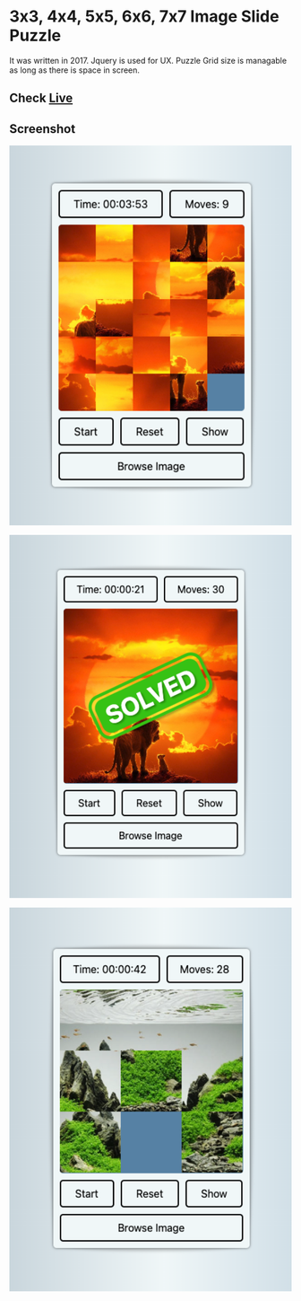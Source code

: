 # 3x3, 4x4, 5x5, 6x6, 7x7 Image Slide Puzzle

It was written in 2017. Jquery is used for UX. Puzzle Grid size is managable as long as there is space in screen.

## Check [Live](https://jamshedhossan9.github.io/slide-puzzle/)

## Screenshot
<p align="center">
    <img src="https://github.com/jamshedhossan9/slide-puzzle/blob/main/screenshots/a.png?raw=true" width="600" >
</p>
<p align="center">
    <img src="https://github.com/jamshedhossan9/slide-puzzle/blob/main/screenshots/b.png?raw=true" width="600" >
</p>
<p align="center">
    <img src="https://github.com/jamshedhossan9/slide-puzzle/blob/main/screenshots/c.png?raw=true" width="600" >
</p>